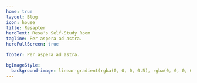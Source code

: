 ```yaml
---
home: true
layout: Blog
icon: house
title: Resapter
heroText: Resa's Self-Study Room
tagline: Per aspera ad astra.
heroFullScreen: true

footer: Per aspera ad astra.

bgImageStyle:
  background-image: linear-gradient(rgba(0, 0, 0, 0.5), rgba(0, 0, 0, 0.5)), url(/assets/images/back3.png)
---
```

